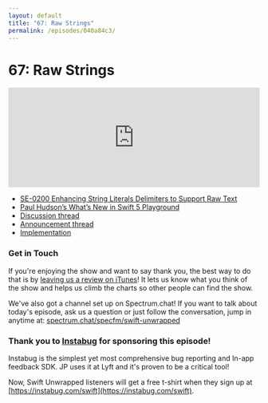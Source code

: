 ```yaml
---
layout: default
title: "67: Raw Strings"
permalink: /episodes/040a84c3/
---
```


# 67: Raw Strings

<iframe frameBorder="0" height="200px" scrolling="no" seamless src="https://player.simplecast.com/41fe97d1-9d3e-43a5-9691-25bdd82c0779" width="100%"></iframe>

* [SE-0200 Enhancing String Literals Delimiters to Support Raw Text](https://github.com/apple/swift-evolution/blob/master/proposals/0200-raw-string-escaping.md)
* [Paul Hudson’s What’s New in Swift 5 Playground](https://github.com/twostraws/whats-new-in-swift-5-0)
* [Discussion thread](https://forums.swift.org/t/se-0200-enhancing-string-literals-delimiters-to-support-raw-text/15420)
* [Announcement thread](https://forums.swift.org/t/accepted-se-0200-enhancing-string-literals-delimiters-to-support-raw-text/15822/2)
* [Implementation](https://github.com/apple/swift/pull/17668)

### Get in Touch

If you're enjoying the show and want to say thank you, the best way to do that is by [leaving us a review on iTunes](https://itunes.apple.com/us/podcast/swift-unwrapped/id1209817203?mt=2)! It lets us know what you think of the show and helps us climb the charts so other people can find the show.

We've also got a channel set up on Spectrum.chat! If you want to talk about today's episode, ask us a question or just follow the conversation, jump in anytime at: [spectrum.chat/specfm/swift-unwrapped](https://spectrum.chat/specfm/swift-unwrapped)

### Thank you to [Instabug](https://instabug.com/swift) for sponsoring this episode!

Instabug is the simplest yet most comprehensive bug reporting and In-app feedback SDK. JP uses it at Lyft and it's proven to be a critical tool!

Now, Swift Unwrapped listeners will get a free t-shirt when they sign up at [https://instabug.com/swift](https://instabug.com/swift).
